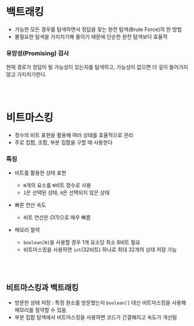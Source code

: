 # 백트래킹
- 가능한 모든 경우를 탐색하면서 정답을 찾는 완전 탐색(Brute Force)의 한 방법
- 불필요한 탐색을 가지치기해 줄이기 때문에 단순한 완전 탐색보다 효율적

### 유망성(Promising) 검사
현재 경로가 정답이 될 가능성이 있는지를 탐색하고, 가능성이 없으면 더 깊이 들어가지 않고 가지치기한다.

<br>
<br>

# 비트마스킹

- 정수의 비트 표현을 활용해 여러 상태를 효율적으로 관리
- 주로 집합, 조합, 부분 집합을 구할 때 사용한다

### 특징
- 비트를 활용한 상태 표현
  - `N`개의 요소를 `N`비트 정수로 사용
  - `1`은 선택된 상태, `0`은 선택되지 않은 상태

- 빠른 연산 속도
  - 비트 연산은 $O(1)$으로 매우 빠름

- 메모리 절약
  - `boolean[N]`을 사용할 경우 1개 요소당 최소 8비트 필요
  - 비트마스킹을 사용하면 `int`(32비트) 하나로 최대 32개의 상태 저장 가능

<br>
<br>

## 비트마스킹과 백트래킹

- 방문한 상태 저장 : 특정 원소를 방문했는지 `boolean[]` 대신 비트마스킹을 사용해 메모리를 절약할 수 있음
- 부분 집합 탐색에서 비트마스킹을 사용하면 코드가 간결해지고 속도가 개선됨
